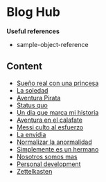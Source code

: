 # Blog Hub

**Useful references**
- sample-object-reference

## Content

- [Sueño real con una princesa](notion/20220518074515_seran-los-sueños-nuestra-verdadera-consciencia.md)
- [La soledad](notion/20220517130549_la-soledad.md)
- [Aventura Pirata](notion/20220517130517_aventura-pirata.md)
- [Status quo](notion/20220517130640_status-quo.md)
- [Un dia que marca mi historia](notion/20220517130650_un-dia-que-marca-mi-historia.md)
- [Aventura en el calafate](notion/20220517130507_aventura-en-el-calafate.md)
- [Messi culto al esfuerzo](notion/20220517130557_messi-culto-al-esfuerzo.md)
- [La envidia](notion/20220517130528_la-envidia.md)
- [Normalizar la anormalidad](notion/20220517130605_normalizar-la-anormalidad.md)
- [Simplemente es un hermano](notion/20220517130631_simplemente-es-un-hermano.md)
- [Nosotros somos mas](notion/20220517130617_nosotros-somos-mas.md)
- [Personal development](notion/personal-development.md)
- [Zettelkasten](notion/20220517130658_zettelkasten-para-organizar.md)
